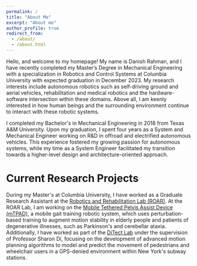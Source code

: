 ```yaml
---
permalink: /
title: "About Me"
excerpt: "About me"
author_profile: true
redirect_from: 
  - /about/
  - /about.html
---
```


Hello, and welcome to my homepage! My name is Danish Rahman, and I have recently completed my Master’s Degree in Mechanical Engineering with a specialization in Robotics and Control Systems at Columbia University with expected graduation in December 2023. My research interests include autonomous robotics such as self-driving ground and aerial vehicles, rehabilitation and medical robotics and the hardware-software intersection within these domains. Above all, I am keenly interested in how human beings and the surrounding environment continue to interact with these robotic systems. 

I completed my Bachelor's in Mechanical Engineering in 2018 from Texas A&M University. Upon my graduation, I spent four years as a System and Mechanical Engineer working on R&D in offroad and electrified autonomous vehicles. This experience fostered my growing passion for autonomous systems, while my time as a System Engineer facilitated my transition towards a higher-level design and architecture-oriented approach.

Current Research Projects
======
During my Master's at Columbia University, I have worked as a Graduate Research Assistant at the [Robotics and Rehabilitation Lab (ROAR)](https://roar.me.columbia.edu/). At the ROAR Lab, I am working on the [Mobile Tethered Pelvis Assist Device (mTPAD)](https://roar.me.columbia.edu/content/mTPAD), a mobile gait training robotic system, which uses perturbation-based training to augment motion stability in elderly people and patients of degenerative illnesses, such as Parkinson's and cerebellar ataxia.
Additionally, I have worked as part of the [DiTect Lab](https://sharondi-columbia.wixsite.com/ditectlab) under the supervision of Professor Sharon Di, focusing on the development of advanced motion planning algorithms to model and predict the movement of pedestrians and wheelchair users in a GPS-denied environment within New York's subway stations.

